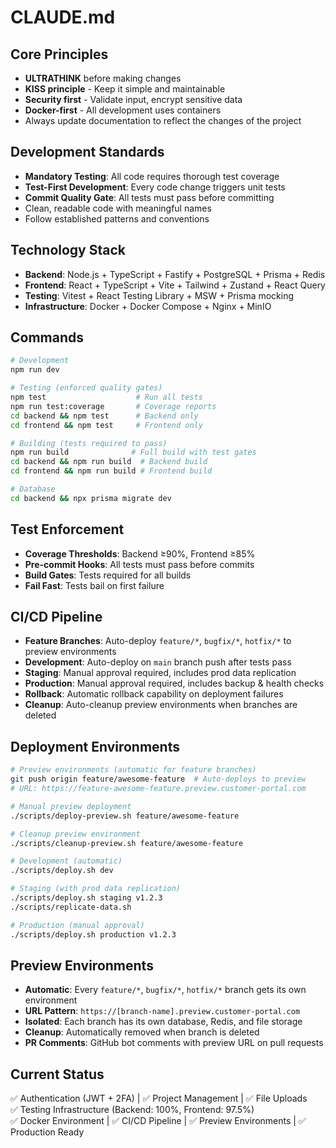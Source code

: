 # CLAUDE.md

## Core Principles
- **ULTRATHINK** before making changes
- **KISS principle** - Keep it simple and maintainable  
- **Security first** - Validate input, encrypt sensitive data
- **Docker-first** - All development uses containers
- Always update documentation to reflect the changes of the project

## Development Standards
- **Mandatory Testing**: All code requires thorough test coverage
- **Test-First Development**: Every code change triggers unit tests
- **Commit Quality Gate**: All tests must pass before committing
- Clean, readable code with meaningful names
- Follow established patterns and conventions

## Technology Stack
- **Backend**: Node.js + TypeScript + Fastify + PostgreSQL + Prisma + Redis
- **Frontend**: React + TypeScript + Vite + Tailwind + Zustand + React Query
- **Testing**: Vitest + React Testing Library + MSW + Prisma mocking
- **Infrastructure**: Docker + Docker Compose + Nginx + MinIO

## Commands
```bash
# Development
npm run dev

# Testing (enforced quality gates)
npm test                    # Run all tests
npm run test:coverage       # Coverage reports
cd backend && npm test      # Backend only
cd frontend && npm test     # Frontend only

# Building (tests required to pass)
npm run build              # Full build with test gates
cd backend && npm run build  # Backend build
cd frontend && npm run build # Frontend build

# Database
cd backend && npx prisma migrate dev
```

## Test Enforcement
- **Coverage Thresholds**: Backend ≥90%, Frontend ≥85%
- **Pre-commit Hooks**: All tests must pass before commits
- **Build Gates**: Tests required for all builds
- **Fail Fast**: Tests bail on first failure

## CI/CD Pipeline
- **Feature Branches**: Auto-deploy `feature/*`, `bugfix/*`, `hotfix/*` to preview environments
- **Development**: Auto-deploy on `main` branch push after tests pass
- **Staging**: Manual approval required, includes prod data replication
- **Production**: Manual approval required, includes backup & health checks
- **Rollback**: Automatic rollback capability on deployment failures
- **Cleanup**: Auto-cleanup preview environments when branches are deleted

## Deployment Environments
```bash
# Preview environments (automatic for feature branches)
git push origin feature/awesome-feature  # Auto-deploys to preview
# URL: https://feature-awesome-feature.preview.customer-portal.com

# Manual preview deployment
./scripts/deploy-preview.sh feature/awesome-feature

# Cleanup preview environment
./scripts/cleanup-preview.sh feature/awesome-feature

# Development (automatic)
./scripts/deploy.sh dev

# Staging (with prod data replication)  
./scripts/deploy.sh staging v1.2.3
./scripts/replicate-data.sh

# Production (manual approval)
./scripts/deploy.sh production v1.2.3
```

## Preview Environments
- **Automatic**: Every `feature/*`, `bugfix/*`, `hotfix/*` branch gets its own environment
- **URL Pattern**: `https://[branch-name].preview.customer-portal.com`
- **Isolated**: Each branch has its own database, Redis, and file storage
- **Cleanup**: Automatically removed when branch is deleted
- **PR Comments**: GitHub bot comments with preview URL on pull requests

## Current Status
✅ Authentication (JWT + 2FA) | ✅ Project Management | ✅ File Uploads  
✅ Testing Infrastructure (Backend: 100%, Frontend: 97.5%)  
✅ Docker Environment | ✅ CI/CD Pipeline | ✅ Preview Environments | ✅ Production Ready
